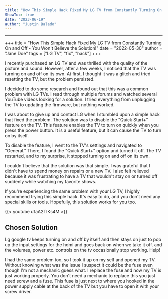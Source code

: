 ```yaml
---
title: "How This Simple Hack Fixed My LG TV from Constantly Turning On and Off - You Won't Believe the Solution!"
ShowToc: true 
date: "2023-06-19"
author: "Justin Balado"
---
```

*****
+++
title = "How This Simple Hack Fixed My LG TV from Constantly Turning On and Off - You Won't Believe the Solution!"
date = "2022-05-30"
author = "Jane Doe"
tags = ["LG TV", "fix", "hack"]
+++

I recently purchased an LG TV and was thrilled with the quality of the picture and sound. However, after a few weeks, I noticed that the TV was turning on and off on its own. At first, I thought it was a glitch and tried resetting the TV, but the problem persisted.

I decided to do some research and found out that this was a common problem with LG TVs. I read through multiple forums and watched several YouTube videos looking for a solution. I tried everything from unplugging the TV to updating the firmware, but nothing worked.

I was about to give up and contact LG when I stumbled upon a simple hack that fixed the problem. The solution was to disable the "Quick Start+" feature on the TV. This feature enables the TV to turn on quickly when you press the power button. It is a useful feature, but it can cause the TV to turn on by itself.

To disable the feature, I went to the TV's settings and navigated to "General." There, I found the "Quick Start+" option and turned it off. The TV restarted, and to my surprise, it stopped turning on and off on its own.

I couldn't believe that the solution was that simple. I was grateful that I didn't have to spend money on repairs or a new TV. I also felt relieved because it was frustrating to have a TV that wouldn't stay on or turned off suddenly while watching my favorite shows.

If you're experiencing the same problem with your LG TV, I highly recommend trying this simple hack. It's easy to do, and you don't need any special skills or tools. Hopefully, this solution works for you too.

{{< youtube u1aA2TIKs4M >}} 



## Chosen Solution
 Lg google tv keeps turning on and off by itself and then stays on just to pop up the input settings for the hdmi and goes back on when we take it off. and the volumes, power etc. controls on the tv occasionally stop working. Help!

 I had the same problem too, so I took it up on my self and opened my TV. Without knowing what was the issue I suspect it could be the fuse even though I'm not a mechanic  guess what. I replace the fuse and now my TV is just working properly. You don't need a mechanic to replace this you just need screw and a fuse. This fuse is just next to where you hooked in the power supply cable  at the back of the TV but you have to open it with your screw driver.





